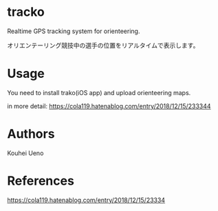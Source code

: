 # tracko
Realtime GPS tracking system for orienteering.

オリエンテーリング競技中の選手の位置をリアルタイムで表示します。

# Usage
You need to install trako(iOS app) and upload orienteering maps.

in more detail:
https://cola119.hatenablog.com/entry/2018/12/15/233344

# Authors
Kouhei Ueno

# References
https://cola119.hatenablog.com/entry/2018/12/15/23334
